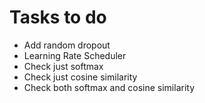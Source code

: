 # Tasks to do

- Add random dropout
- Learning Rate Scheduler
- Check just softmax
- Check just cosine similarity
- Check both softmax and cosine similarity
